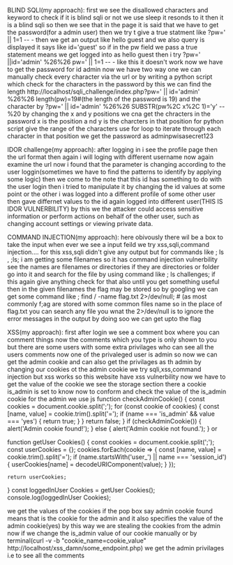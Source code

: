 BLIND SQLI(my approach):
first we see the disallowed characters and keyword to check if it is blind sqli or not we use sleep
it resonds to it then it is a blind sqli so then we see that in the page it is said that we have to get the password(for a admin user)
then we try t give a true statment like ?pw=' || 1=1 -- - then we get an output like hello guest and we also query is displayed 
it says like id='guest' so if in the pw field we pass a true statement means we get logged into as hello guest 
then i try ?pw=' ||id='admin' %26%26 pw=' || 1=1 -- - like this it doesn't work now we have to get the password for id admin
now we have two way one we can manually check every character via the url or by writing a python script which check for the characters in the password
by this we can find the length http://localhost/sqli_challenge/index.php?pw=' || id='admin' %26%26 length(pw)=19#(the length of the password is 19) and the character by ?pw=' || id='admin' %26%26 SUBSTR(pw%2C x%2C 1)='y' --%20 by changing the x and y positions we cna get the chracters in the password x is the position a nd y is the charcters in that position
for python script give the range of the characters use for loop to iterate through each character in that position
we get the password as adminpwisasecret123

IDOR challenge(my approach):
after logging in i see the profile page then the url format 
then again i will loging with different username now again examine the url 
now i found that the parameter is changing according to the user loggin(sometimes we have to find the patterns to identify by applying some logic) then we come to the note that this id has something to do with the user login 
then i tried to manipulate it by changing the id values at some point or the other i was logged into a different profile of some other user then gave differnet values to the id again logged into different user(THIS IS IDOR VULNERBILITY)
by this we  the attacker could access sensitive information or perform actions on behalf of the other user, such as changing account settings or viewing private data.

COMMAND INJECTION(my approach):
here obivously there wil be a box to take the input when ever we see a input feild we try xss,sqli,command injection....
for this xss,sqli didn't give any output but for commands like ; ls , ;ls; i am getting some filenames so it has command injection vulnerbility 
see the names are filenames or directories if they are directories or folder go into it and search for the file by using command like ; ls challenges; if this again give anything check for that also until you get something useful 
then in the given filenames the flag may be stored so by googling we can get some command like ; find / -name flag.txt 2>/dev/null; # (as most commonly f;ag are stored with some common files name so in the place of flag.txt you can search any file you wnat the 2>/dev/null is to ignore the error messages in the output 
by doing soo we can get upto the flag

XSS(my approach):
first after login we see a comment box where you can comment things now the comments which you type is only shown to you but there are some users with some extra privilages who can see all the users comments 
now one of the privaleged user is admin so now we can get the admin cookie and can also get the privilages as th admin by changing our cookies ot the admin cookie
we try sqli,xss,command injection  but xss works so this website have xss vulnerbility 
now we have to get the value of the cookie we see the storage section there a cookie is_admin is set to know now to conform and check the value of the is_admin cookie for the admin we use js 
function checkAdminCookie() {
    const cookies = document.cookie.split(';');
    for (const cookie of cookies) {
        const [name, value] = cookie.trim().split('=');
        if (name === 'is_admin' && value === 'yes') {
            return true;
        }
    }
    return false;
}
if (checkAdminCookie()) {
    alert('Admin cookie found!');
} else {
    alert('Admin cookie not found.');
}
 or
 
function getUser Cookies() {
    const cookies = document.cookie.split(';');
    const userCookies = {};
    cookies.forEach(cookie => {
        const [name, value] = cookie.trim().split('=');
        if (name.startsWith('user_') || name === 'session_id') {
            userCookies[name] = decodeURIComponent(value);
        }
    });

    return userCookies;
}
const loggedInUser Cookies = getUser Cookies();
console.log(loggedInUser Cookies);

we get the values of the cookies if the pop box say admin cookie found means that is the cookie for the admin and it also specifies the value of the admin cookie(yes)
by this way we are stealing the cookies from the admin
now if we change the is_admin value of our cookie manually or by terminal(curl -v -b "cookie_name=cookie_value" http://localhost/xss_damn/some_endpoint.php) we get the admin privilages i.e to see all the comments
